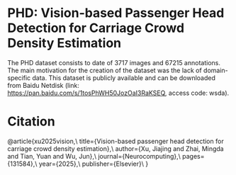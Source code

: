 # PHD: Vision-based Passenger Head Detection for Carriage Crowd Density Estimation
The PHD dataset consists to date of 3717 images and 67215 annotations. 
The main motivation for the creation of the dataset was the lack of domain-specific data. 
This dataset is publicly available and can be downloaded from Baidu Netdisk (link: https://pan.baidu.com/s/1tosPhWH50JozOaI3RaKSEQ, access code: wsda).
# Citation
@article{xu2025vision,\\
  title={Vision-based passenger head detection for carriage crowd density estimation},\\
  author={Xu, Jiajing and Zhai, Mingda and Tian, Yuan and Wu, Jun},\\
  journal={Neurocomputing},\\
  pages={131584},\\
  year={2025},\\
  publisher={Elsevier}\\
}
